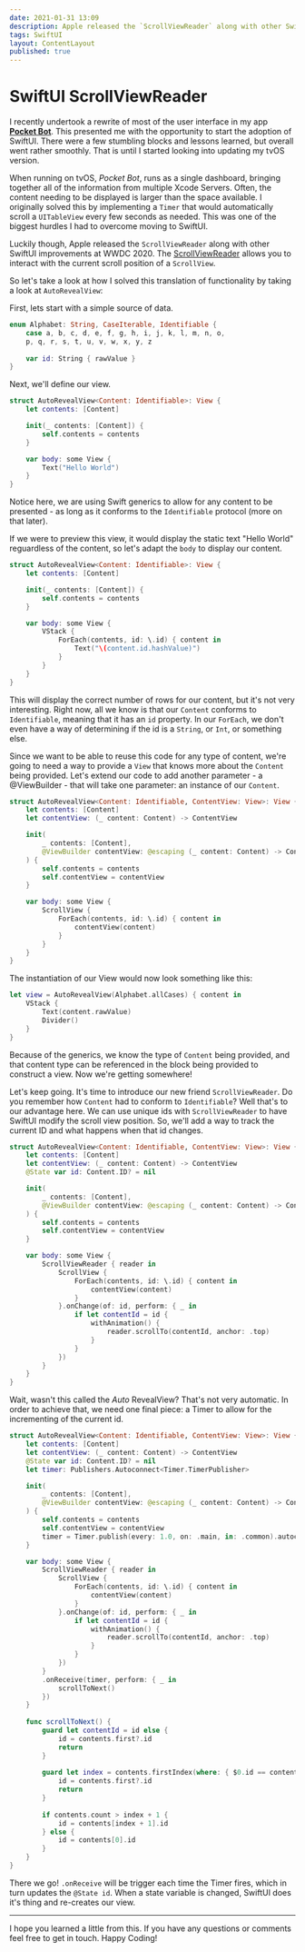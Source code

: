 ```yaml
---
date: 2021-01-31 13:09
description: Apple released the `ScrollViewReader` along with other SwiftUI improvements at WWDC 2020. The ScrollViewReader allows you to interact with the current scroll position of a `ScrollView`. Let’s take a look at one usage for it.
tags: SwiftUI
layout: ContentLayout
published: true
---
```

# SwiftUI ScrollViewReader

I recently undertook a rewrite of most of the user interface in my app [**Pocket Bot**](https://apps.apple.com/us/app/pocket-bot-for-xcode-server/id1024397029). This presented me with the opportunity to start the adoption of SwiftUI. There were a few stumbling blocks and lessons learned, but overall went rather smoothly. That is until I started looking into updating my tvOS version.

When running on tvOS, _Pocket Bot_, runs as a single dashboard, bringing together all of the information from multiple Xcode Servers. Often, the content needing to be displayed is larger than the space available. I originally solved this by implementing a `Timer` that would automatically scroll a `UITableView` every few seconds as needed. This was one of the biggest hurdles I had to overcome moving to SwiftUI.

Luckily though, Apple released the `ScrollViewReader` along with other SwiftUI improvements at WWDC 2020. The [ScrollViewReader](https://developer.apple.com/documentation/swiftui/scrollviewreader) allows you to interact with the current scroll position of a `ScrollView`.

So let's take a look at how I solved this translation of functionality by taking a look at `AutoRevealView`:

First, lets start with a simple source of data.
```swift
enum Alphabet: String, CaseIterable, Identifiable {
    case a, b, c, d, e, f, g, h, i, j, k, l, m, n, o,
    p, q, r, s, t, u, v, w, x, y, z
    
    var id: String { rawValue }
}
```

Next, we'll define our view.
```swift
struct AutoRevealView<Content: Identifiable>: View {
    let contents: [Content]

    init(_ contents: [Content]) {
        self.contents = contents
    }

    var body: some View {
        Text("Hello World")
    }
}
```

Notice here, we are using Swift generics to allow for any content to be presented - as long as it conforms to the `Identifiable` protocol (more on that later).

If we were to preview this view, it would display the static text "Hello World" reguardless of the content, so let's adapt the `body` to display our content.

```swift
struct AutoRevealView<Content: Identifiable>: View {
    let contents: [Content]

    init(_ contents: [Content]) {
        self.contents = contents
    }

    var body: some View {
        VStack {
            ForEach(contents, id: \.id) { content in
                Text("\(content.id.hashValue)")
            }
        }
    }
}
```

This will display the correct number of rows for our content, but it's not very interesting. Right now, all we know is that our `Content` conforms to `Identifiable`, meaning that it has an `id` property. In our `ForEach`, we don't even have a way of determining if the id is a `String`, or `Int`, or something else.

Since we want to be able to reuse this code for any type of content, we're going to need a way to provide a `View` that knows more about the `Content` being provided. Let's extend our code to add another parameter - a @ViewBuilder - that will take one parameter: an instance of our `Content`.

```swift
struct AutoRevealView<Content: Identifiable, ContentView: View>: View {
    let contents: [Content]
    let contentView: (_ content: Content) -> ContentView

    init(
        _ contents: [Content],
        @ViewBuilder contentView: @escaping (_ content: Content) -> ContentView
    ) {
        self.contents = contents
        self.contentView = contentView
    }

    var body: some View {
        ScrollView {
            ForEach(contents, id: \.id) { content in
                contentView(content)
            }
        }
    }
}
```

The instantiation of our View would now look something like this:

```swift
let view = AutoRevealView(Alphabet.allCases) { content in
    VStack {
        Text(content.rawValue)
        Divider()
    }
}
```

Because of the generics, we know the type of `Content` being provided, and that content type can be referenced in the block being provided to construct a view. Now we're getting somewhere!

Let's keep going. It's time to introduce our new friend `ScrollViewReader`. Do you remember how `Content` had to conform to `Identifiable`? Well that's to our advantage here. We can use unique ids with `ScrollViewReader` to have SwiftUI modify the scroll view position. So, we'll add a way to track the current ID and what happens when that id changes.

```swift
struct AutoRevealView<Content: Identifiable, ContentView: View>: View {
    let contents: [Content]
    let contentView: (_ content: Content) -> ContentView
    @State var id: Content.ID? = nil

    init(
        _ contents: [Content],
        @ViewBuilder contentView: @escaping (_ content: Content) -> ContentView
    ) {
        self.contents = contents
        self.contentView = contentView
    }

    var body: some View {
        ScrollViewReader { reader in
            ScrollView {
                ForEach(contents, id: \.id) { content in
                    contentView(content)
                }
            }.onChange(of: id, perform: { _ in
                if let contentId = id {
                    withAnimation() {
                        reader.scrollTo(contentId, anchor: .top)
                    }
                }
            })
        }
    }
}
```

Wait, wasn't this called the _Auto_ RevealView? That's not very automatic. In order to achieve that, we need one final piece: a Timer to allow for the incrementing of the current id.

```swift
struct AutoRevealView<Content: Identifiable, ContentView: View>: View {
    let contents: [Content]
    let contentView: (_ content: Content) -> ContentView
    @State var id: Content.ID? = nil
    let timer: Publishers.Autoconnect<Timer.TimerPublisher>

    init(
        _ contents: [Content],
        @ViewBuilder contentView: @escaping (_ content: Content) -> ContentView
    ) {
        self.contents = contents
        self.contentView = contentView
        timer = Timer.publish(every: 1.0, on: .main, in: .common).autoconnect()
    }

    var body: some View {
        ScrollViewReader { reader in
            ScrollView {
                ForEach(contents, id: \.id) { content in
                    contentView(content)
                }
            }.onChange(of: id, perform: { _ in
                if let contentId = id {
                    withAnimation() {
                        reader.scrollTo(contentId, anchor: .top)
                    }
                }
            })
        }
        .onReceive(timer, perform: { _ in
            scrollToNext()
        })
    }
    
    func scrollToNext() {
        guard let contentId = id else {
            id = contents.first?.id
            return
        }
        
        guard let index = contents.firstIndex(where: { $0.id == contentId }) else {
            id = contents.first?.id
            return
        }
        
        if contents.count > index + 1 {
            id = contents[index + 1].id
        } else {
            id = contents[0].id
        }
    }
}
```

There we go! `.onReceive` will be trigger each time the Timer fires, which in turn updates the `@State id`. When a state variable is changed, SwiftUI does it's thing and re-creates our view.

---

I hope you learned a little from this. If you have any questions or comments feel free to get in touch. Happy Coding!

